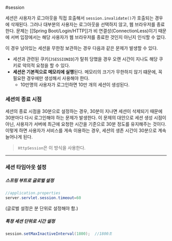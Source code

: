#session

세션은 사용자가 로그아웃을 직접 호출해서 `session.invalidate()`가 호출되는 경우에 삭재된다. 그러나 대부분의 사용자는 로그아웃을 선택하지 않고, 웹 브라우저를 종료한다.
문제는 [[Spring Boot/Login/HTTP]]가 비 연결성(ConnectionLess)이기 때문에 서버 입장에서는 해당 사용자가 웹 브라우저를 종료한 것인지 아닌지 인식할 수 없다.

이 경우 남아있는 세션을 무한정 보관하는 경우 다음과 같은 문제가 발생할 수 있다.

- 세션과 관련된 쿠키(`JSESSIONID`)가 탈취 당했을 경우 오랜 시간이 지나도 해당 쿠키로 악의적 요청을 할 수 있다.
- **세션은 기본적으로 메모리에 실행**된다. 메모리의 크기가 무한하지 않기 떄문에, 꼭 필요한 경우에만 생성해서 사용해야 한다.
	- 10만명의 사용자가 로그인하면 10만 개의 세션이 생성된다.

### 세션의 종료 시점
세션의 종료 시점을 30분으로 설정하는 경우, 30분이 지나면 세션이 삭제되기 때문에 30분마다 다시 로그인해야 하는 문제가 발생한다. 
이 문제의 대안으로 세션 생성 시점이 아닌, 사용자가 서버에 최근에 요청한 시간을 기준으로 30분 정도를 유지해주는 것이다. 이렇게 하면 사용자가 서비스를 게속 이용하는 경우, 세션의 생존 시간이 30분으로 계속 늘어나게 된다.
>`HttpSession`은 이 방식을 사용한다.

---
### 세션 타임아웃 설정
##### 스프링 부트로 글로벌 설정
```java
//application.properties
server.servlet.session.timeout=60
```
(글로벌 설정은 분 단위로 설정해야 함.)
##### 특정 세션 단위로 시간 설정
```java
session.setMaxInactiveInterval(1800);  //1800초
```